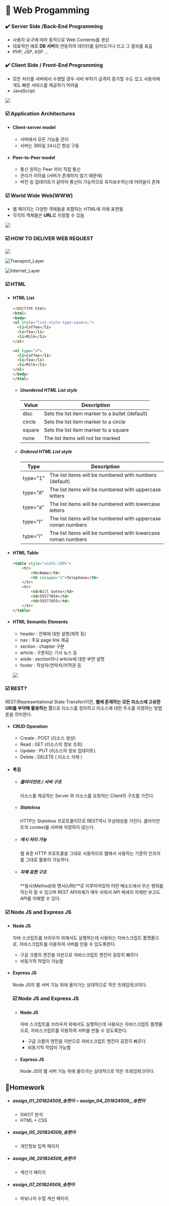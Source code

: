 # :deer: Web Progamming

### :heavy_check_mark: Server Side /Back-End Programming

- 사용자 요구에 따라 동적으로 Web Contents를 생성
- 대표적인 예로 **DB 서버**와 연동하여 데이터를 읽어오거나 쓰고 그 결과를 표출
- PHP, JSP, ASP ...

### :heavy_check_mark: Client Side / Front-End Programming

- 모든 처리를 서버에서 수행할 경우 서버 부하가 급격히 증가할 수도 있고 사용자에게도 빠른 서비스를 제공하기 어려움
- JavaScript

![](https://www.timetodev.co.kr/Upload/TextEditor/frontbackendproccess2.png)

### :ballot_box_with_check:  Application Architectures

- #### Client-server model

  - 서버에서 모든 기능을 관리
  - 서버는 365일 24시간 항상 구동

- #### Peer-to-Peer model

  -  통신 원하는 Peer 끼리 직접 통신
  - 관리가 어려움 (서버가 존재하지 않기 때문에)
  - 버전 등 업데이트가 같아야 통신이 가능하므로 유지보수하는데 어려움이 존재

### :ballot_box_with_check: ​World Wide Web(WWW)

- 웹 페이지는 다양한 객체들을 포함하는 HTML에 의해 표현됨
- 각각의 객체들은 **URL**로  지정할 수 있음

![](https://t1.daumcdn.net/cfile/tistory/21089E34587B28D50A)



### :ballot_box_with_check: HOW TO DELIVER WEB REQUEST​

![](https://github.com/HYEONAH-SONG/Web_Programming/blob/master/Image/Application_Layer.PNG?raw=true)

![Transport_Layer](https://github.com/HYEONAH-SONG/Web_Programming/blob/master/Image/Transport_Layer.PNG?raw=true)

![Internet_Layer](https://github.com/HYEONAH-SONG/Web_Programming/blob/master/Image/Internet_Layer.PNG?raw=true)

### :ballot_box_with_check: HTML

- #### HTML List

  ```html
  <!DOCTYPE html>
  <html>
  <body>
  <ul style="list-style-type:square;">
    <li>Coffee</li>
    <li>Tea</li>
    <li>Milk</li>
  </ul>
      
  <ol type=“a">
    <li>Coffee</li>
    <li>Tea</li>
    <li>Milk</li>
  </ol>  
  </body>
  </html>            
  ```

  - ##### Unordered HTML List style

    | **Value** | **Description**                                 |
    | --------- | ----------------------------------------------- |
    | disc      | Sets the list item marker to a bullet (default) |
    | circle    | Sets the list item marker to a circle           |
    | square    | Sets the list item marker to a square           |
    | none      | The list items will not be marked               |

  - ##### Ordered HTML List style

    | **Type** | **Description**                                              |
    | -------- | ------------------------------------------------------------ |
    | type="1" | The list items will be numbered with numbers (default)       |
    | type="A" | The list items will be numbered with uppercase letters       |
    | type="a" | The list items will be numbered with lowercase letters       |
    | type="I" | The list items will be numbered with uppercase roman numbers |
    | type="i" | The list items will be numbered with lowercase roman numbers |

- #### HTML Table

  ```html
  <table style="width:100%">  
      <tr>    
          <th>Name</th>    
          <th colspan="2">Telephone</th> 
      </tr> 
      <tr>    
          <td>Bill Gates</td>  
          <td>55577854</td>    
          <td>55577855</td>  
      </tr>
  </table>
  ```

- #### HTML Semantic Elements

  - header : 전체에 대한 설명(제목 등)
  - nav : 주요 page link 제공
  - section : chapter 구분
  - article : 구분되는 기사 뉴스 등
  - aside : section이나 article에 대한 부연 설명
  - footer : 작성자/연락처/저작권 등

  ![](http://www.springboardseo.com/img/html5-semantic-page-layout.jpg)

### :ballot_box_with_check: REST?

REST(Representational State Transfer)이란, **웹에 존재하는 모든 리소스에 고유한 URI를 부여해 활용하는 것**으로 리소스를 정의하고 리소스에 대한 주소를 지정하는 방법론을 의미한다. 

- #### CRUD Operation 

  - Create : POST (리소스 생성)
  - Read : GET (리소스의 정보 조회)
  - Update : PUT (리소스의 정보 업데이트)
  - Delete : DELETE ( 리소스 삭제 )

- #### 특징

  - ##### 클라이언트 / 서버 구조

    리소스를 제공하는 Server 와 리소스를 요청하는 Client의 구조를 가진다.

  - ##### Stateless

    HTTP는 Stateless 프로토콜이므로 REST역시 무상태성을 가진다. 클라이언트의 context를 서버에 저장하지 않는다.

  - ##### 캐시 처리 가능

    웹 표준 HTTP 프로토콜을 그대로 사용하므로 웹에서 사용하는 기존의 인프라를 그대로 활용이 가능하다.

  - ##### 자체 표현 구조

    **동사(Method)와 명사(URI)**로 이루어져있어 어떤 메소드에서 무슨 행위를 하는지 알 수 있으며 REST API자체가 매우 쉬워서 API 메세지 자체만 보고도 API를 이해할 수 있다. 

### :ballot_box_with_check:  Node JS and Express JS

- #### Node JS

  자바 스크립트를 브라우저 외에서도 실행하는데 사용되는 자바스크립트 플랫폼으로, 자바스크립트를 이용하여 서버를 만들 수 있도록한다.

  - 구글 크롬의 엔진을 지반으로 자바스크립트 엔진이 굉장히 빠르다
  - 비동기적 작업이 가능함

- #### Express JS

  Node JS의 웹 서버 기능 위에 올라가는 상대적으로 작은 프레임워크이다. 
  
  ### :ballot_box_with_check:  Node JS and Express JS
  
  - #### Node JS
  
    자바 스크립트를 브라우저 외에서도 실행하는데 사용되는 자바스크립트 플랫폼으로, 자바스크립트를 이용하여 서버를 만들 수 있도록한다.
  
    - 구글 크롬의 엔진을 지반으로 자바스크립트 엔진이 굉장히 빠르다
    - 비동기적 작업이 가능함
  
  - #### Express JS
  
    Node JS의 웹 서버 기능 위에 올라가는 상대적으로 작은 프레임워크이다. 


## :bookmark:Homework

- ##### assign_01_201824509_송현아  ~ assign_04_201824509__송현아 

  - SWOT 분석
  - HTML + CSS

- ##### assign_05_201824509_송현아

  - 개인정보 입력 페이지

- ##### assign_06_201824509_송현아

  - 계산기 페이지

- ##### assign_07_201824509_송현아

  - 피보나치 수열 계산 페이지

#### 

